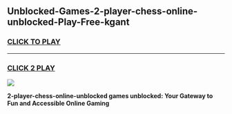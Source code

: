 
## Unblocked-Games-2-player-chess-online-unblocked-Play-Free-kgant
<h3>
<a href="https://premium76.site?title=2-player-chess-online-unblocked&ref=09A">CLICK TO PLAY</a></h3>
<hr>

<h3>
<a href="https://premium76.site?title=2-player-chess-online-unblocked&ref=09A">CLICK 2 PLAY</a>
  
</h3>

<a href="https://premium76.site?title=2-player-chess-online-unblocked&ref=09A"><img src="https://clearcache.store/games.png"></a>


**2-player-chess-online-unblocked games unblocked: Your Gateway to Fun and Accessible Online Gaming**
